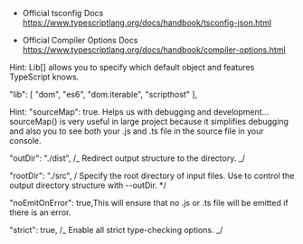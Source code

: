 - Official tsconfig Docs
  https://www.typescriptlang.org/docs/handbook/tsconfig-json.html

- Official Compiler Options Docs
  https://www.typescriptlang.org/docs/handbook/compiler-options.html

Hint: Lib[] allows you to specify which default object and features TypeScript knows.

"lib": [
"dom",
"es6",
"dom.iterable",
"scripthost"
],

Hint: "sourceMap": true. Helps us with debugging and development... sourceMap() is very useful in large project because it simplifies debugging and also you to see both your .js and .ts file in the source file in your console.

"outDir": "./dist", /_ Redirect output structure to the directory. _/

"rootDir": "./src", / Specify the root directory of input files. Use to control the output directory structure with --outDir. \*/

"noEmitOnError": true,This will ensure that no .js or .ts file will be emitted if there is an error.

"strict": true, /_ Enable all strict type-checking options. _/
